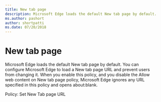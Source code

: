 ```yaml
---
title: New tab page 
description: Microsoft Edge loads the default New tab page by default. You can configure Microsoft Edge to load a New tab page URL and prevent users from changing it. 
ms.author: pashort
author: shortpatti
ms.date: 07/20/2018
---
```






# New tab page 

Microsoft Edge loads the default New tab page by default. You can configure Microsoft Edge to load a New tab page URL and prevent users from changing it.  When you enable this policy, and you disable the Allow web content on New tab page policy, Microsoft Edge ignores any URL specified in this policy and opens about:blank. 

Policy: Set New Tab page URL 